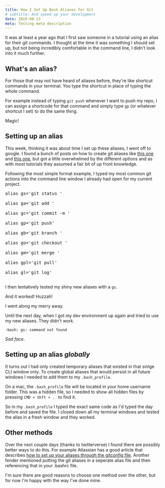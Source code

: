 ```yaml
---
title: How I Set Up Bash Aliases for Git
# subtitle: And speed up your development
date: 2019-08-13
meta: Testing meta description
---
```


It was at least a year ago that I first saw someone in a tutorial using an alias for their git commands. I thought at the time it was something I should set up, but not being incredibly comfortable in the command line, I didn't look into it much further.

## What's an alias?

For those that may not have heard of aliases before, they're like shortcut commands in your terminal. You type the shortcut in place of typing the whole command.

For example instead of typing `git push` whenever I want to push my repo, I can assign a shortcode for that command and simply type `gp` (or whatever shortcut I set) to do the same thing.

Magic!

## Setting up an alias

This week, thinking it was about time I set up these aliases, I went off to google. I found a bunch of posts on how to create git aliases like [this one](https://stackoverflow.com/questions/2553786/how-do-i-alias-commands-in-git) and [this one](https://githowto.com/aliases), but got a little overwhelmed by the different options and as with most tutorials they assumed a fair bit of up front knowledge. 

Following the most simple format example, I typed my most common git actions into the command line window I already had open for my current project.
 

<pre>
<span class="green">alias</span> gs='git status '

<span class="green">alias</span> ga='git add '

<span class="green">alias</span> gc='git commit -m '

<span class="green">alias</span> gp='git push'

<span class="green">alias</span> gb='git branch '

<span class="green">alias</span> go='git checkout '

<span class="green">alias</span> gm='git merge '

<span class="green">alias</span> gpl='git pull'

<span class="green">alias</span> gl='git log'

</pre>

I then tentatively tested my shiny new aliases with a `gs`. 

And it worked! Huzzah! 

I went along my merry away. 

Until the next day, when I got my dev environment up again and tried to use my new aliases. They didn't work.

    -bash: gs: command not found

_Sad face_.


## Setting up an alias _globally_

It turns out I had only created temporary aliases that existed in that sinlge CLI window only. To create global aliases that would persist in all future windows I needed to add them to my `.bash_profile`.

On a mac, the `.bash_profile` file will be located in your home username folder. This was a hidden file, so I needed to show all hidden files by pressing `CMD + Shft + . ` to find it.

So in my `.bash_profile` I typed the exact same code as I'd typed the day before and saved the file. I closed down all my terminal windows and tested the alias in a fresh window and they worked.  

 
## Other methods

Over the next couple days (thanks to twitterverse) I found there are possibly better ways to do this. For example Atlassian has a good article that describes [how to set up your aliases through the gitconfig file](https://www.atlassian.com/git/tutorials/git-alias). Another fender mentioned putting the git aliases in a seperate alias file and then referencing that in your .bashrc file.

I'm sure there are good reasons to choose one method over the other, but for now I'm happy with the way I've done mine.